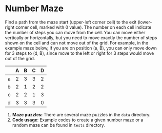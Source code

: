 # Number Maze

Find a path from the maze start (upper-left corner cell) to the exit (lower-right corner cell, marked with 0 value).
The number on each cell indicate the number of steps you can move from the cell.  You can move either vertically or
horizontally, but you need to move exactly the number of steps shown on the cell and can not move out of the grid.
For example, in the example maze below, if you are on position (a, B),
you can only move down for 3 steps to (d, B), since move to the left or right for 3 steps would move out of the grid.

|     |  A  |  B  |  C  |  D  |
|----:|:---:|:---:|:---:|:---:|
|   a |  2  |  3  |  3  |  2  |
|   b |  2  |  1  |  2  |  2  |
|   c |  2  |  2  |  1  |  3  |
|   d |  3  |  3  |  3  |  0  |


1. **Maze puzzles:** There are several maze puzzles in the `data` directory.
2. **Code usage:** Example codes to create a given number maze or a random maze can be found in `tests` directory.